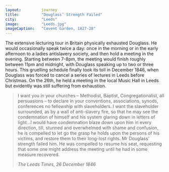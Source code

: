 ```yaml
---
layout: 		journey
title: 			"Douglass’ Strength Failed"
city:			"Leeds"
image: 			"Leeds.jpg"
imageCaption: 	"Covent Garden, 1827-28"
---
```


The extensive lecturing tour in Britain physically exhausted Douglass. He would occasionally speak twice a day: once in the morning or in the early afternoon to a ladies antislavery society, and then hold a meeting in the evening. Starting between 7-8pm, the meeting would finish roughly between 11pm and midnight, with Douglass speaking up to two or three hours. This gruelling schedule finally took its toll in December 1846, when Douglass was forced to cancel a series of lectures in Leeds before Christmas. On the 26th, he held a meeting in the local Music Hall in Leeds but evidently was still suffering from exhaustion. 

>I want you in your churches – Methodist, Baptist, Congregationalist, all persuasions – to declare in your conventions, associations, synods, conferences no fellowship with slaveholders. I want the slaveholder surrounded, as by a wall of anti-slavery fire, so that he may see the condemnation of himself and his system glaring down in letters of light…I would have condemnation blaze down upon him in every direction, till, stunned and overwhelmed with shame and confusion, he is compelled to let go the grasp he holds upon the persons of his victims, and restore them to their long-lost rights. Mr Douglass’ strength failed him. He was compelled to resume his seat, requesting that some one might address the meeting until he had in some measure recovered.
> <footer><cite>The Leeds Times, 26 December 1846</cite></footer>

